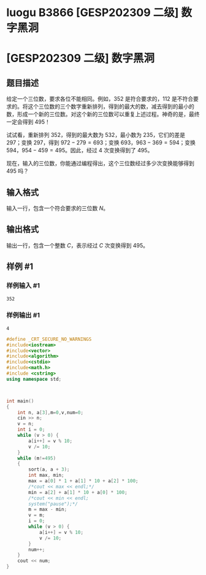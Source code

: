 # luogu B3866 [GESP202309 二级] 数字黑洞



# [GESP202309 二级] 数字黑洞

## 题目描述

给定一个三位数，要求各位不能相同。例如，$352$ 是符合要求的，$112$ 是不符合要求的。将这个三位数的三个数字重新排列，得到的最大的数，减去得到的最小的数，形成一个新的三位数。对这个新的三位数可以重复上述过程。神奇的是，最终一定会得到 $495$！

试试看，重新排列 $352$，得到的最大数为 $532$，最小数为 $235$，它们的差是 $297$；变换 $297$，得到 $972-279=693$；变换 $693$，$963-369=594$；变换 $594$，$954-459=495$。因此，经过 $4$ 次变换得到了 $495$。

现在，输入的三位数，你能通过编程得出，这个三位数经过多少次变换能够得到 $495$ 吗？

## 输入格式

输入一行，包含一个符合要求的三位数 $N$。

## 输出格式

输出一行，包含一个整数 $C$，表示经过 $C$ 次变换得到 $495$。

## 样例 #1

### 样例输入 #1

```
352
```

### 样例输出 #1

```
4
```





```cpp
#define _CRT_SECURE_NO_WARNINGS
#include<iostream>
#include<vector>
#include<algorithm>
#include<cstdio>
#include<math.h>
#include <cstring>
using namespace std;



int main()
{
	int n, a[3],m=0,v,num=0;
	cin >> n;
	v = n;
	int i = 0;
	while (v > 0) {
		a[i++] = v % 10;
		v /= 10;
	}
	while (m!=495)
	{
		sort(a, a + 3);
		int max, min;
		max = a[0] * 1 + a[1] * 10 + a[2] * 100;
		/*cout << max << endl;*/
		min = a[2] + a[1] * 10 + a[0] * 100;
		/*cout << min << endl;
		system("pause");*/
		m = max - min;
		v = m;
		i = 0;
		while (v > 0) {
			a[i++] = v % 10;
			v /= 10;
		}
		num++;
	}
	cout << num;
}
```

